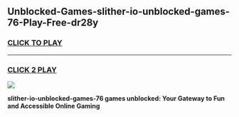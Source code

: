 
## Unblocked-Games-slither-io-unblocked-games-76-Play-Free-dr28y
<h3>
<a href="https://premium76.site?title=slither-io-unblocked-games-76&ref=23A">CLICK TO PLAY</a></h3>
<hr>

<h3>
<a href="https://premium76.site?title=slither-io-unblocked-games-76&ref=23A">CLICK 2 PLAY</a>
  
</h3>

<a href="https://premium76.site?title=slither-io-unblocked-games-76&ref=23A"><img src="https://clearcache.store/games.png"></a>


**slither-io-unblocked-games-76 games unblocked: Your Gateway to Fun and Accessible Online Gaming**
